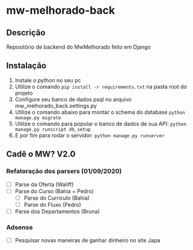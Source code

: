 # mw-melhorado-back

## Descrição
Repositório de backend do MwMelhorado feito em Django

## Instalação
1. Instale o python no seu pc
2. Utilize o comando ```pip install -r requirements.txt``` na pasta root do projeto
3. Configure seu banco de dados psql no arquivo mw_melhorado_back.settings.py
4. Utilize o comando abaixo para montar o schema do database
```python manage.py migrate```
5. Utilize o comando para popular o banco de dados de sua API:
```python manage.py runscript db_setup```
6. E por fim para rodar o servidor: 
```python manage.py runserver```

## Cadê o MW? V2.0

### Refatoração dos parsers (01/09/2020)

- [ ] Parse da Oferta (Waliff)
- [ ] Parse do Curso (Bahia + Pedro)
  - [ ] Parse do Currículo (Bahia)
  - [ ] Parse do Fluxo (Pedro)
- [ ] Parse dos Departamentos (Bruna)
  
### Adsense
- [ ] Pesquisar novas maneiras de ganhar dinheiro no site
Japa

